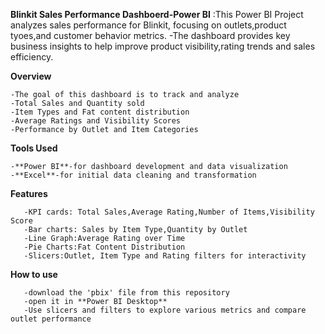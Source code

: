 **Blinkit Sales Performance Dashboerd-Power BI**
      :This Power BI Project analyzes sales performance for Blinkit, focusing on outlets,product tyoes,and customer behavior metrics.
  -The dashboard provides key business insights to help improve product visibility,rating trends and sales efficiency.
  
**Overview**

    -The goal of this dashboard is to track and analyze
    -Total Sales and Quantity sold
    -Item Types and Fat content distribution
    -Average Ratings and Visibility Scores
    -Performance by Outlet and Item Categories

  **Tools Used**
  
    -**Power BI**-for dashboard development and data visualization
    -**Excel**-for initial data cleaning and transformation

   **Features**
       
       -KPI cards: Total Sales,Average Rating,Number of Items,Visibility Score 
       -Bar charts: Sales by Item Type,Quantity by Outlet
       -Line Graph:Average Rating over Time
       -Pie Charts:Fat Content Distribution
       -Slicers:Outlet, Item Type and Rating filters for interactivity

  **How to use**

       -download the 'pbix' file from this repository
       -open it in **Power BI Desktop**
       -Use slicers and filters to explore various metrics and compare outlet performance

        
